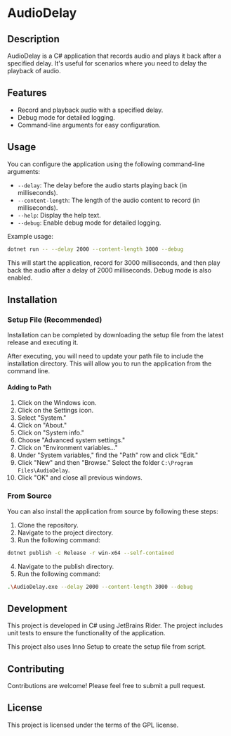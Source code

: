 ﻿# AudioDelay

## Description
AudioDelay is a C# application that records audio and plays it back after a specified delay. It's useful for scenarios where you need to delay the playback of audio.

## Features
- Record and playback audio with a specified delay.
- Debug mode for detailed logging.
- Command-line arguments for easy configuration.

## Usage
You can configure the application using the following command-line arguments:

- `--delay`: The delay before the audio starts playing back (in milliseconds).
- `--content-length`: The length of the audio content to record (in milliseconds).
- `--help`: Display the help text.
- `--debug`: Enable debug mode for detailed logging.

Example usage:

```bash
dotnet run -- --delay 2000 --content-length 3000 --debug
```
This will start the application, record for 3000 milliseconds, and then play back the audio after a delay of 2000 milliseconds. Debug mode is also enabled.

## Installation
### Setup File (Recommended)
Installation can be completed by downloading the setup file from the latest release and executing it.

After executing, you will need to update your path file to include the installation directory. This will allow you to run the application from the command line.

#### Adding to Path
1. Click on the Windows icon.
2. Click on the Settings icon.
3. Select "System."
4. Click on "About."
5. Click on "System info."
6. Choose "Advanced system settings."
7. Click on "Environment variables..."
8. Under "System variables," find the "Path" row and click "Edit."
9. Click "New" and then "Browse." Select the folder `C:\Program Files\AudioDelay`.
10. Click "OK" and close all previous windows.

### From Source
You can also install the application from source by following these steps:

1. Clone the repository.
2. Navigate to the project directory.
3. Run the following command:
```bash
dotnet publish -c Release -r win-x64 --self-contained
```
4. Navigate to the publish directory.
5. Run the following command:
```bash
.\AudioDelay.exe --delay 2000 --content-length 3000 --debug
```

## Development
This project is developed in C# using JetBrains Rider. The project includes unit tests to ensure the functionality of the application.  

This project also uses Inno Setup to create the setup file from script.

## Contributing
Contributions are welcome! Please feel free to submit a pull request.  

## License
This project is licensed under the terms of the GPL license.